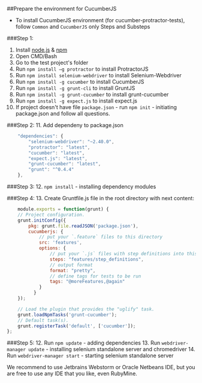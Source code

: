 ##Prepare the environment for CucumberJS

* To install CucumberJS environment (for cucumber-protractor-tests), follow `Common` and `CucumberJS` only Steps and Substeps

###Step 1:
1. Install [node.js](http://nodejs.org/) & [npm](https://www.npmjs.org/)
2. Open CMD/Bash
3. Go to the test project's folder
4. Run `npm install –g protractor` to install ProtractorJS
5. Run `npm install selenium-webdriver` to install Selenium-Webdriver
6. Run `npm install -g cucumber` to install CucumberJS
7. Run `npm install -g grunt-cli` to install GruntJS
8. Run `npm install -g grunt-cucumber` to install grunt-cucumber 
9. Run `npm install -g expect.js` to install expect.js 
10. If project doesn't have file `package.json` - run `npm init` - initiating package.json and follow all questions.

###Step 2:
11. Add dependeny to package.json

```js 
    "dependencies": { 
        "selenium-webdriver": "~2.40.0", 
        "protractor": "latest", 
        "cucumber": "latest", 
        "expect.js": "latest", 
        "grunt-cucumber": "latest", 
        "grunt": "^0.4.4" 
    },
```

###Step 3:
12. `npm install` - installing dependency modules

###Step 4:
13. Create Gruntfile.js file in the root directory with next content:

```js
    module.exports = function(grunt) {
    // Project configuration.
    grunt.initConfig({
        pkg: grunt.file.readJSON('package.json'),
        cucumberjs: {
            // put your `.feature` files to this directory
            src: 'features',
            options: {
                // put your `.js` files with step definitions into this folder
                steps: "features/step_definitions",
                // output format
                format: "pretty",
                // define tags for tests to be run
                tags: "@moreFeatures,@again"
            }
          }
    });

    // Load the plugin that provides the "uglify" task.
    grunt.loadNpmTasks('grunt-cucumber');
    // Default task(s).
    grunt.registerTask('default', ['cucumber']);
};
```

###Step 5:
12. Run `npm update` - adding dependencies
13. Run `webdriver-manager update` - installing selenium standalone server and chromedriver
14. Run `webdriver-manager start` - starting selenium standalone server

We recommend to use Jetbrains Webstorm or Oracle Netbeans IDE, but you are free to use any IDE that you like, even RubyMine.
